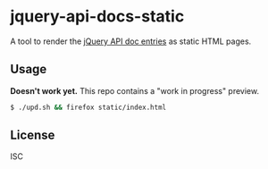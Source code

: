 ﻿
jquery-api-docs-static
======================
A tool to render the [jQuery API doc entries][api-repo-entries]
as static HTML pages.


Usage
-----
**Doesn't work yet.** This repo contains a "work in progress" preview.

```bash
$ ./upd.sh && firefox static/index.html
```


License
-------
ISC

  [api-repo-entries]: https://github.com/jquery/api.jquery.com/tree/master/entries

